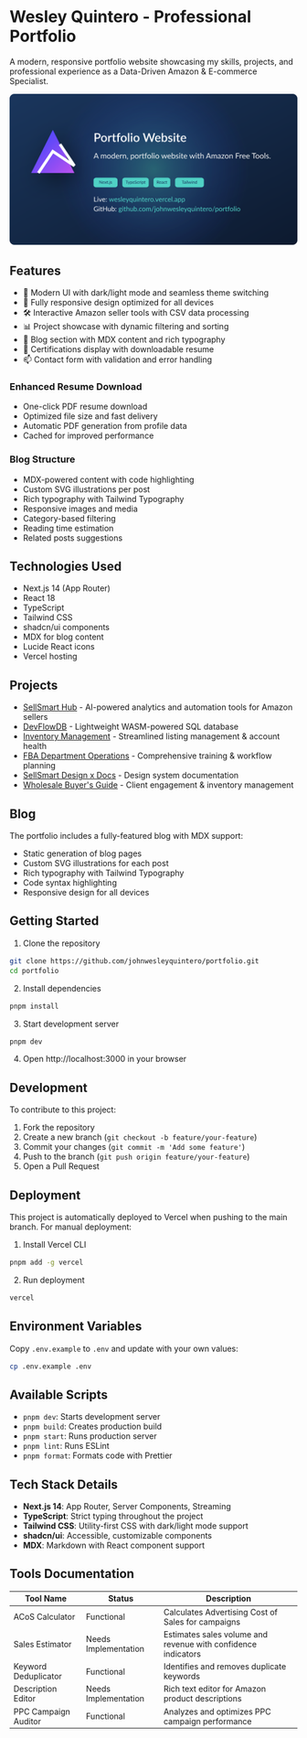 # Wesley Quintero - Professional Portfolio

A modern, responsive portfolio website showcasing my skills, projects, and professional experience as a Data-Driven Amazon & E-commerce Specialist.

![Portfolio Preview](public/portfolio-preview.svg)

## Features

- 🎨 Modern UI with dark/light mode and seamless theme switching
- 📱 Fully responsive design optimized for all devices
- 🛠️ Interactive Amazon seller tools with CSV data processing
- 📊 Project showcase with dynamic filtering and sorting
- 📝 Blog section with MDX content and rich typography
- 📜 Certifications display with downloadable resume
- 📫 Contact form with validation and error handling

### Enhanced Resume Download
- One-click PDF resume download
- Optimized file size and fast delivery
- Automatic PDF generation from profile data
- Cached for improved performance

### Blog Structure
- MDX-powered content with code highlighting
- Custom SVG illustrations per post
- Rich typography with Tailwind Typography
- Responsive images and media
- Category-based filtering
- Reading time estimation
- Related posts suggestions

## Technologies Used

- Next.js 14 (App Router)
- React 18
- TypeScript
- Tailwind CSS
- shadcn/ui components
- MDX for blog content
- Lucide React icons
- Vercel hosting

## Projects

- [SellSmart Hub](https://sellsmart-hub.vercel.app/) - AI-powered analytics and automation tools for Amazon sellers
- [DevFlowDB](https://devflowdb.vercel.app/) - Lightweight WASM-powered SQL database
- [Inventory Management](https://sellsmart-docs.vercel.app/) - Streamlined listing management & account health
- [FBA Department Operations](https://sellsmart-docs.vercel.app/) - Comprehensive training & workflow planning
- [SellSmart Design x Docs](https://sellsmart-docs.vercel.app/) - Design system documentation
- [Wholesale Buyer's Guide](https://sellsmart-docs.vercel.app/) - Client engagement & inventory management

## Blog

The portfolio includes a fully-featured blog with MDX support:
- Static generation of blog pages
- Custom SVG illustrations for each post
- Rich typography with Tailwind Typography
- Code syntax highlighting
- Responsive design for all devices

## Getting Started

1. Clone the repository

```bash
git clone https://github.com/johnwesleyquintero/portfolio.git
cd portfolio
```

2. Install dependencies
```bash
pnpm install
```

3. Start development server
```bash
pnpm dev
```

4. Open http://localhost:3000 in your browser

## Development

To contribute to this project:

1. Fork the repository
2. Create a new branch (`git checkout -b feature/your-feature`)
3. Commit your changes (`git commit -m 'Add some feature'`)
4. Push to the branch (`git push origin feature/your-feature`)
5. Open a Pull Request

## Deployment

This project is automatically deployed to Vercel when pushing to the main branch. For manual deployment:

1. Install Vercel CLI
```bash
pnpm add -g vercel
```

2. Run deployment
```bash
vercel
```

## Environment Variables

Copy `.env.example` to `.env` and update with your own values:
```bash
cp .env.example .env
```
## Available Scripts

- `pnpm dev`: Starts development server
- `pnpm build`: Creates production build
- `pnpm start`: Runs production server
- `pnpm lint`: Runs ESLint
- `pnpm format`: Formats code with Prettier

## Tech Stack Details

- **Next.js 14**: App Router, Server Components, Streaming
- **TypeScript**: Strict typing throughout the project
- **Tailwind CSS**: Utility-first CSS with dark/light mode support
- **shadcn/ui**: Accessible, customizable components
- **MDX**: Markdown with React component support

## Tools Documentation

| Tool Name                  | Status       | Description                                      |
|----------------------------|--------------|--------------------------------------------------|
| ACoS Calculator            | Functional   | Calculates Advertising Cost of Sales for campaigns |
| Sales Estimator            | Needs Implementation | Estimates sales volume and revenue with confidence indicators |
| Keyword Deduplicator       | Functional   | Identifies and removes duplicate keywords         |
| Description Editor         | Needs Implementation | Rich text editor for Amazon product descriptions |
| PPC Campaign Auditor       | Functional   | Analyzes and optimizes PPC campaign performance   |
